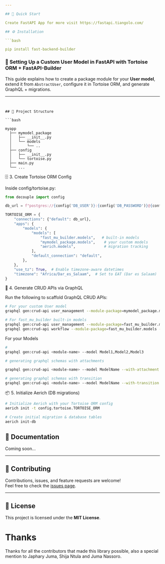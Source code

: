 ```yaml
---

## 🚀 Quick Start

Create FastAPI App for more visit https://fastapi.tiangolo.com/

## ⚙️ Installation

```bash

pip install fast-backend-builder
```

### 🚀 Setting Up a Custom User Model in FastAPI with Tortoise ORM + FastAPI-Builder

This guide explains how to create a package module for your **User model**, extend it from `AbstractUser`, configure it in Tortoise ORM, and generate GraphQL + migrations.

---
```


## 📂 Project Structure

```bash

myapp
  ├── mymodel_package
  │   ├── __init__.py
  │   └── models
  │       └── ..
  ├── config
  │   ├── __init__.py
  │   └── tortoise.py
  ├── main.py
  └── ...
```



🗄️ 3. Create Tortoise ORM Config

Inside config/tortoise.py:
```python
from decouple import config

db_url = f"postgres://{config('DB_USER')}:{config('DB_PASSWORD')}@{config('DB_HOST')}:{config('DB_PORT')}/{config('DB_NAME')}"

TORTOISE_ORM = {
    "connections": {"default": db_url},
    "apps": {
        "models": {
            "models": [
                "fast_mu_builder.models",   # built-in models
                "mymodel_package.models",    # your custom models
                "aerich.models",             # migration tracking
            ],
            "default_connection": "default",
        },
    },
    "use_tz": True,  # Enable timezone-aware datetimes
    "timezone": "Africa/Dar_es_Salaam",  # Set to EAT (Dar es Salaam)
}
```

🔧 4. Generate CRUD APIs via GraphQL

Run the following to scaffold GraphQL CRUD APIs:
```bash
# For your custom User model
graphql gen:crud-api user_management --module-package=mymodel_package.models --model User

# For fast_mu_builder built-in models
graphql gen:crud-api user_management --module-package=fast_mu_builder.models --model Group,Permission,Headship
graphql gen:crud-api workflow --module-package=fast_mu_builder.models --model Workflow,WorkflowStep,Transition,Evaluation
```
For your Models
```bash
# 
graphql gen:crud-api <module-name> --model Model1,Model2,Model3

# generating graphql schemas with attachments

graphql gen:crud-api <module-name> --model ModelName --with-attachment

# generating graphql schemas with transition
graphql gen:crud-api <module-name> --model ModelName --with-transition
```

📦 5. Initialize Aerich (DB migrations)
```bash
# Initialize Aerich with your Tortoise ORM config
aerich init -t config.tortoise.TORTOISE_ORM

# Create initial migration & database tables
aerich init-db
```

## 📖 Documentation
Coming soon...

---

## 🤝 Contributing
Contributions, issues, and feature requests are welcome!  
Feel free to check the [issues page](https://github.com/jay-ludanga/fast-backend-builder/issues).

---

## 📜 License
This project is licensed under the **MIT License**.


# Thanks

Thanks for all the contributors that made this library possible,
also a special mention to Japhary Juma, Shija Ntula and Juma Nassoro.